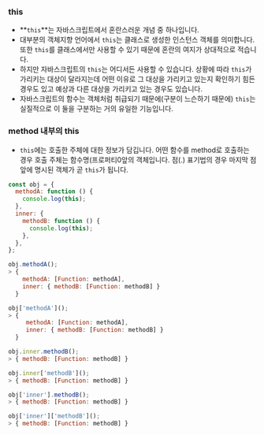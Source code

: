 ### this

- **`this`**는 자바스크립트에서 혼란스러운 개념 중 하나입니다.
- 대부분의 객체지향 언어에서 `this`는 클래스로 생성한 인스턴스 객체를 의미합니다. 또한 `this`를 클래스에서만 사용할 수 있기 때문에 혼란의 여지가 상대적으로 적습니다.
- 하지만 자바스크립트의 `this`는 어디서든 사용할 수 있습니다. 상황에 따라 `this`가 가리키는 대상이 달라지는데 어떤 이유로 그 대상을 가리키고 있는지 확인하기 힘든 경우도 있고 예상과 다른 대상을 가리키고 있는 경우도 있습니다.
- 자바스크립트의 함수는 객체처럼 취급되기 때문에(구분이 느슨하기 때문에) `this`는 실질적으로 이 둘을 구분하는 거의 유일한 기능입니다.

### method 내부의 this

- `this`에는 호출한 주체에 대한 정보가 담깁니다. 어떤 함수를 method로 호출하는 경우 호출 주체는 함수명(프로퍼티0앞의 객체입니다. 점(.) 표기법의 경우 마지막 점 앞에 명시된 객체가 곧 `this`가 됩니다.

```javascript
const obj = {
  methodA: function () {
    console.log(this);
  },
  inner: {
    methodB: function () {
      console.log(this);
    },
  },
};

obj.methodA();
> {
  	methodA: [Function: methodA],
  	inner: { methodB: [Function: methodB] }
  }

obj['methodA']();
> {
 	 methodA: [Function: methodA],
  	 inner: { methodB: [Function: methodB] }
  }

obj.inner.methodB();
> { methodB: [Function: methodB] }

obj.inner['methodB']();
> { methodB: [Function: methodB] }

obj['inner'].methodB();
> { methodB: [Function: methodB] }

obj['inner']['methodB']();
> { methodB: [Function: methodB] }
```
